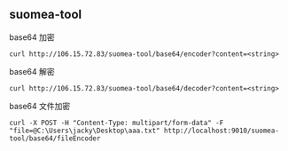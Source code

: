 ## suomea-tool

base64 加密
```shell
curl http://106.15.72.83/suomea-tool/base64/encoder?content=<string>
```

base64 解密
```shell
curl http://106.15.72.83/suomea-tool/base64/decoder?content=<string>
```

base64 文件加密
```shell
curl -X POST -H "Content-Type: multipart/form-data" -F "file=@C:\Users\jacky\Desktop\aaa.txt" http://localhost:9010/suomea-tool/base64/fileEncoder
```